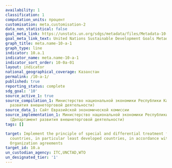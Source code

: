 ```yaml
---
availability: 1
classification: 1
computation_units: процент
customisation: meta.customisation-2
data_non_statistical: false
goal_meta_link: https://unstats.un.org/sdgs/metadata/files/Metadata-10-0A-01.pdf
goal_meta_link_text: United Nations Sustainable Development Goals Metadata (pdf 564kB)
graph_title: meta.name-10-a-1
graph_type: line
indicator: 10.a.1
indicator_name: meta.name-10-a-1
indicator_sort_order: 10-0a-01
layout: indicator
national_geographical_coverage: Казахстан
permalink: /10-a-1/
published: true
reporting_status: complete
sdg_goal: '10'
source_active_1: true
source_compilation_1: Министерство национальной экономики Республики Казахстан (Департамент
  развития внешнеторговой деятельности)
source_data_1: Сайт Евразийской экономической комиссии
source_implementation_1: Министерство национальной экономики Республики Казахстан
  (Департамент развития внешнеторговой деятельности)
tags: []

target: Implement the principle of special and differential treatment for developing
  countries, in particular least developed countries, in accordance with World Trade
  Organization agreements
target_id: 10.a
un_custodian_agency: ITC,UNCTAD,WTO
un_designated_tier: '1'
---
```

